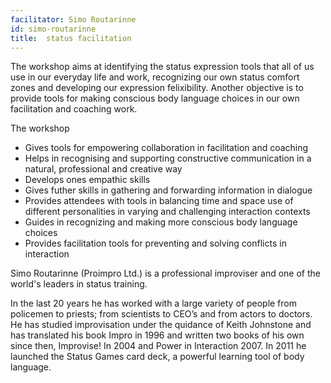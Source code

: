 ```yaml
---
facilitator: Simo Routarinne
id: simo-routarinne
title:  status facilitation
---
```


The workshop aims at identifying the status expression tools that all of us use in our everyday life and work, recognizing our own status comfort zones and developing our expression felixibility. Another objective is to provide tools for making conscious body language choices in our own facilitation and coaching work.

The workshop

* Gives tools for empowering collaboration in facilitation and coaching
* Helps in recognising and supporting constructive communication in a natural, professional and creative way
* Develops ones empathic skills
* Gives futher skills in gathering and forwarding information in dialogue
* Provides attendees with tools in balancing time and space use of different personalities in varying and challenging interaction contexts    
* Guides in recognizing and making more conscious body language choices 
* Provides facilitation tools for preventing and solving conflicts in interaction

Simo Routarinne (Proimpro Ltd.) is a professional improviser and one of the world's leaders in status training.

In the last 20 years he has worked with a large variety of people from policemen to priests; from scientists to CEO’s and from actors to doctors. He has studied improvisation under the quidance of Keith Johnstone and has translated his book Impro in 1996 and written two books of his own since then, Improvise! In 2004 and Power in Interaction 2007. In 2011 he launched the Status Games card deck, a powerful learning tool of body language.
